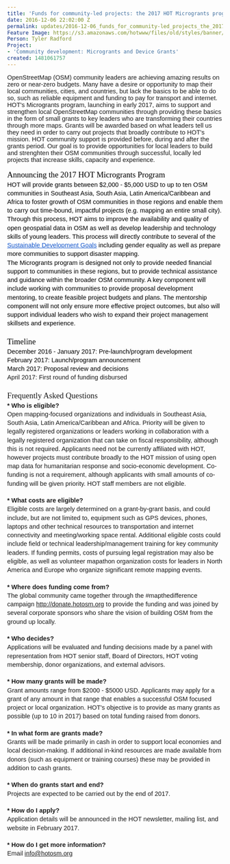 ```yaml
---
title: 'Funds for community-led projects: the 2017 HOT Microgrants program'
date: 2016-12-06 22:02:00 Z
permalink: updates/2016-12-06_funds_for_community-led_projects_the_2017_hot_microgrants_program
Feature Image: https://s3.amazonaws.com/hotwww/files/old/styles/banner/public/2017%20microgrants_0.png
Person: Tyler Radford
Project:
- 'Community development: Microgrants and Device Grants'
created: 1481061757
---
```


<p><span style="font-family: Arial; font-size: 14.6667px; white-space: pre-wrap;">OpenStreetMap (OSM) community leaders are achieving amazing results on zero or near-zero budgets. Many have a desire or opportunity to map their local communities, cities, and countries, but lack the basics to be able to do so, such as reliable equipment and funding to pay for transport and internet. HOT's Microgrants program, launching in early 2017, aims to support and strengthen local OpenStreetMap communities through providing these basics in the form of small grants to key leaders who are transforming their countries through more maps. Grants will be awarded based on what leaders tell us they need in order to carry out projects that broadly contribute to HOT's mission. HOT community support is provided before, during and after the grants period. Our goal is to provide opportunities for local leaders to build and strenghten their OSM communities through successful, locally led projects that increase skills, capacity and experience.</span></p><h1 style="line-height: 1.38; margin-top: 10pt; margin-bottom: 0pt;" dir="ltr"><span style="font-size: 18.666666666666664px; font-family: 'Trebuchet MS'; color: #000000; background-color: transparent; font-weight: 400; font-style: normal; font-variant: normal; text-decoration: none; vertical-align: baseline; white-space: pre-wrap;">Announcing the 2017 HOT Microgrants Program</span></h1><p style="line-height: 1.38; margin-top: 0pt; margin-bottom: 0pt;" dir="ltr"><span style="font-size: 14.666666666666666px; font-family: Arial; color: #000000; background-color: transparent; font-weight: 400; font-style: normal; font-variant: normal; text-decoration: none; vertical-align: baseline; white-space: pre-wrap;">HOT will provide grants between $2,000 - $5,000 USD to up to ten OSM communities in Southeast Asia, South Asia, Latin America/Caribbean and Africa to foster growth of OSM communities in those regions and enable them to carry out time-bound, impactful projects (e.g. mapping an entire small city). Through this process, HOT aims to improve the availability and quality of open geospatial data in OSM as well as develop leadership and technology skills of young leaders. This process will directly contribute to several of the </span><a style="text-decoration: none;" href="https://sustainabledevelopment.un.org/sdgs"><span style="font-size: 14.666666666666666px; font-family: Arial; color: #1155cc; background-color: transparent; font-weight: 400; font-style: normal; font-variant: normal; text-decoration: underline; vertical-align: baseline; white-space: pre-wrap;">Sustainable Development Goals</span></a><span style="font-size: 14.666666666666666px; font-family: Arial; color: #000000; background-color: transparent; font-weight: 400; font-style: normal; font-variant: normal; text-decoration: none; vertical-align: baseline; white-space: pre-wrap;"> including gender equality as well as prepare more communities to support disaster mapping.</span></p><p style="line-height: 1.38; margin-top: 0pt; margin-bottom: 0pt;" dir="ltr"><span style="font-size: 14.666666666666666px; font-family: Arial; color: #000000; background-color: transparent; font-weight: 400; font-style: normal; font-variant: normal; text-decoration: none; vertical-align: baseline; white-space: pre-wrap;">The Microgrants program is designed not only to provide needed financial support to communities in these regions, but to provide technical assistance and guidance within the broader OSM community. A key component will include working with communities to provide proposal development mentoring, to create feasible project budgets and plans. The mentorship component will not only ensure more effective project outcomes, but also will support individual leaders who wish to expand their project management skillsets and experience.</span></p><p style="line-height: 1.38; margin-top: 0pt; margin-bottom: 0pt;" dir="ltr">&nbsp;</p><p style="line-height: 1.38; margin-top: 0pt; margin-bottom: 0pt;" dir="ltr"><span style="font-size: 18.666666666666664px; font-family: 'Trebuchet MS'; color: #000000; background-color: transparent; font-weight: 400; font-style: normal; font-variant: normal; text-decoration: none; vertical-align: baseline; white-space: pre-wrap;">Timeline</span></p><p style="line-height: 1.38; margin-top: 0pt; margin-bottom: 0pt;" dir="ltr"><span style="font-size: 14.666666666666666px; font-family: Arial; color: #000000; background-color: transparent; font-weight: 400; font-style: normal; font-variant: normal; text-decoration: none; vertical-align: baseline; white-space: pre-wrap;">December 2016 - January 2017: Pre-launch/program development</span></p><p style="line-height: 1.38; margin-top: 0pt; margin-bottom: 0pt;" dir="ltr"><span style="font-size: 14.666666666666666px; font-family: Arial; color: #000000; background-color: transparent; font-weight: 400; font-style: normal; font-variant: normal; text-decoration: none; vertical-align: baseline; white-space: pre-wrap;">February 2017: Launch/program announcement</span></p><p style="line-height: 1.38; margin-top: 0pt; margin-bottom: 0pt;" dir="ltr"><span style="font-size: 14.666666666666666px; font-family: Arial; color: #000000; background-color: transparent; font-weight: 400; font-style: normal; font-variant: normal; text-decoration: none; vertical-align: baseline; white-space: pre-wrap;">March 2017: Proposal review and decisions</span></p><p style="line-height: 1.38; margin-top: 0pt; margin-bottom: 0pt;" dir="ltr"><span id="docs-internal-guid-0235ad96-d5fa-31dd-cf05-8efc56a35db0"><span style="font-size: 14.6667px; font-family: Arial; background-color: transparent; white-space: pre-wrap;">April 2017: First round of funding disbursed</span></span></p><p style="line-height: 1.38; margin-top: 0pt; margin-bottom: 0pt;" dir="ltr">&nbsp;</p><p style="line-height: 1.38; margin-top: 0pt; margin-bottom: 0pt;" dir="ltr"><span style="font-family: 'Trebuchet MS'; font-size: 18.6667px; white-space: pre-wrap;">Frequently Asked Questions</span></p><p style="line-height: 1.38; margin-top: 0pt; margin-bottom: 0pt;" dir="ltr"><strong><span style="font-family: Arial; font-size: 14.6667px; white-space: pre-wrap;">* Who is eligible?</span></strong></p><p style="line-height: 1.38; margin-top: 0pt; margin-bottom: 0pt;" dir="ltr"><span style="font-family: Arial; font-size: 14.6667px; white-space: pre-wrap;">Open mapping-focused organizations and individuals in Southeast Asia, South Asia, Latin America/Caribbean and Africa. </span><span style="font-family: Arial; font-size: 14.6667px; white-space: pre-wrap;">Priority will be given to legally registered organizations or leaders working in collaboration with a legally registered organization that can take on fiscal responsibility, although this is not required. Applicants need not be currently affiliated with HOT, however projects must contribute broadly to the HOT mission of using open map data for humanitarian response and socio-economic development. Co-funding is not a requirement, although applicants with small amounts of co-funding will be given priority. HOT staff members are not eligible.</span></p><p style="line-height: 1.38; margin-top: 0pt; margin-bottom: 0pt;" dir="ltr">&nbsp;</p><p style="line-height: 1.38; margin-top: 0pt; margin-bottom: 0pt;" dir="ltr"><strong><span style="font-family: Arial; font-size: 14.6667px; white-space: pre-wrap;">* What costs are eligible?</span></strong></p><p style="line-height: 1.38; margin-top: 0pt; margin-bottom: 0pt;" dir="ltr"><span style="font-family: Arial; font-size: 14.6667px; white-space: pre-wrap;"><span style="font-size: 14.6667px;">Eligible costs are largely determined on a grant-by-grant basis, and could include, but are not limited to, equipment such as GPS devices, phones, laptops and other technical resources to transportation and internet connectivity and meeting/working space rental. </span>Additional eligible costs could include field or technical leadership/management training for key community leaders. </span><span style="font-family: Arial; font-size: 14.6667px; white-space: pre-wrap;">If funding permits, </span><span style="font-family: Arial; font-size: 14.6667px; white-space: pre-wrap;">c</span><span style="font-family: Arial; font-size: 14.6667px; white-space: pre-wrap;">osts of pursuing legal registration may also be eligible, as well as </span><span style="font-family: Arial; font-size: 14.6667px; white-space: pre-wrap;">volunteer mapathon organization costs for leaders in North America and Europe who organize significant remote mapping events. </span></p><p style="line-height: 1.38; margin-top: 0pt; margin-bottom: 0pt;" dir="ltr">&nbsp;</p><p style="line-height: 1.38; margin-top: 0pt; margin-bottom: 0pt;" dir="ltr"><strong><span style="font-family: Arial; font-size: 14.6667px; white-space: pre-wrap;">* Where does funding come from?</span></strong></p><p style="line-height: 1.38; margin-top: 0pt; margin-bottom: 0pt;" dir="ltr"><span style="font-family: Arial; font-size: 14.6667px; white-space: pre-wrap;">The global community came together through the #mapthedifference campaign <a href="http://donate.hotosm.org" target="_blank">http://donate.hotosm.org</a></span><span style="font-family: Arial; font-size: 14.6667px; white-space: pre-wrap;"> to provide the funding and was joined </span><span style="font-family: Arial; font-size: 14.6667px; white-space: pre-wrap;">by several corporate sponsors who share the vision of building OSM from the ground up locally.</span></p><p style="line-height: 1.38; margin-top: 0pt; margin-bottom: 0pt;" dir="ltr">&nbsp;</p><p style="line-height: 1.38; margin-top: 0pt; margin-bottom: 0pt;" dir="ltr"><strong><span style="font-family: Arial; font-size: 14.6667px; white-space: pre-wrap;">* Who decides?</span></strong></p><p style="line-height: 1.38; margin-top: 0pt; margin-bottom: 0pt;" dir="ltr"><span style="font-family: Arial; font-size: 14.6667px; white-space: pre-wrap;">Applications will be evaluated and funding decisions made by a panel with representation from HOT senior staff, Board of Directors, HOT voting membership, donor organizations, and external advisors.</span></p><p style="line-height: 1.38; margin-top: 0pt; margin-bottom: 0pt;" dir="ltr">&nbsp;</p><p style="line-height: 1.38; margin-top: 0pt; margin-bottom: 0pt;" dir="ltr"><strong><span style="font-family: Arial; font-size: 14.6667px; white-space: pre-wrap;">* How many grants will be made?</span></strong></p><p style="line-height: 1.38; margin-top: 0pt; margin-bottom: 0pt;" dir="ltr"><span style="font-family: Arial; font-size: 14.6667px; white-space: pre-wrap;">Grant amounts range from $2000 - $5000 USD. Applicants may apply for a grant of any amount in that range that enables a successful OSM focused project or local organization. HOT's objective is to provide as many grants as possible (up to 10 in 2017) based on total funding raised from donors.</span></p><p style="line-height: 1.38; margin-top: 0pt; margin-bottom: 0pt;" dir="ltr">&nbsp;</p><p style="line-height: 1.38; margin-top: 0pt; margin-bottom: 0pt;" dir="ltr"><strong><span style="font-family: Arial; font-size: 14.6667px; white-space: pre-wrap;">* In what form are grants made?</span></strong></p><p style="line-height: 1.38; margin-top: 0pt; margin-bottom: 0pt;" dir="ltr"><span style="font-family: Arial; font-size: 14.6667px; white-space: pre-wrap;">Grants will be made primarily in cash in order to support local economies and local decision-making. If additional in-kind resources are made available from donors (such as equipment or training courses) these may be provided in addition to cash grants.</span></p><p style="line-height: 1.38; margin-top: 0pt; margin-bottom: 0pt;" dir="ltr">&nbsp;</p><p style="line-height: 1.38; margin-top: 0pt; margin-bottom: 0pt;" dir="ltr"><strong><span style="font-family: Arial; font-size: 14.6667px; white-space: pre-wrap;">* When do grants start and end?</span></strong></p><p style="line-height: 1.38; margin-top: 0pt; margin-bottom: 0pt;" dir="ltr"><span style="font-family: Arial; font-size: 14.6667px; white-space: pre-wrap;">Projects are expected to be carried out by the end of 2017.</span></p><p style="line-height: 1.38; margin-top: 0pt; margin-bottom: 0pt;" dir="ltr">&nbsp;</p><p style="line-height: 1.38; margin-top: 0pt; margin-bottom: 0pt;" dir="ltr"><strong><span style="font-family: Arial; font-size: 14.6667px; white-space: pre-wrap;">* How do I apply?</span></strong></p><p style="line-height: 1.38; margin-top: 0pt; margin-bottom: 0pt;" dir="ltr"><span style="font-family: Arial; font-size: 14.6667px; white-space: pre-wrap;">Application details will be announced in the HOT newsletter, mailing list, and website in February 2017.</span></p><p style="line-height: 1.38; margin-top: 0pt; margin-bottom: 0pt;" dir="ltr">&nbsp;</p><p style="line-height: 1.38; margin-top: 0pt; margin-bottom: 0pt;" dir="ltr"><strong><span style="font-family: Arial; font-size: 14.6667px; white-space: pre-wrap;">* How do I get more information?</span></strong></p><p style="line-height: 1.38; margin-top: 0pt; margin-bottom: 0pt;" dir="ltr"><span style="font-family: Arial; font-size: 14.6667px; white-space: pre-wrap;">Email <a class="linkification-ext" title="Linkification: mailto:info@hotosm.org" href="mailto:info@hotosm.org">info@hotosm.org</a></span></p><p style="line-height: 1.38; margin-top: 0pt; margin-bottom: 0pt;" dir="ltr">&nbsp;</p><p style="line-height: 1.38; margin-top: 0pt; margin-bottom: 0pt;" dir="ltr">&nbsp;</p>

